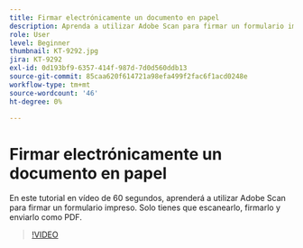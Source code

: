 ```yaml
---
title: Firmar electrónicamente un documento en papel
description: Aprenda a utilizar Adobe Scan para firmar un formulario impreso
role: User
level: Beginner
thumbnail: KT-9292.jpg
jira: KT-9292
exl-id: 0d193bf9-6357-414f-987d-7d0d560ddb13
source-git-commit: 85caa620f614721a98efa499f2fac6f1acd0248e
workflow-type: tm+mt
source-wordcount: '46'
ht-degree: 0%

---
```


# Firmar electrónicamente un documento en papel

En este tutorial en vídeo de 60 segundos, aprenderá a utilizar Adobe Scan para firmar un formulario impreso. Solo tienes que escanearlo, firmarlo y enviarlo como PDF.

>[!VIDEO](https://video.tv.adobe.com/v/338331?quality=12&learn=on&hidetitle=true)

